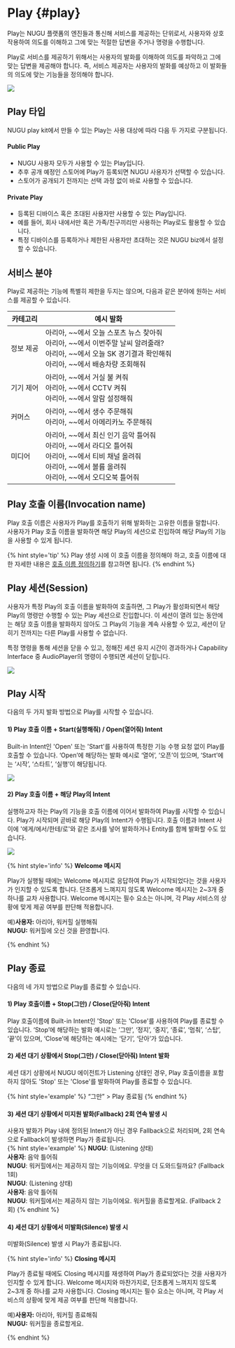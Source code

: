 Play {#play}
================

Play는 NUGU 플랫폼의 엔진들과 통신해 서비스를 제공하는 단위로서, 사용자와 상호 작용하여 의도를 이해하고 그에 맞는 적절한 답변을 주거나 명령을 수행합니다.  

Play로 서비스를 제공하기 위해서는 사용자의 발화를 이해하여 의도를 파악하고 그에 맞는 답변을 제공해야 합니다. 즉, 서비스 제공자는 사용자의 발화를 예상하고 이 발화들의 의도에 맞는 기능들을 정의해야 합니다.

![](../images/nugu-developers-an-overview/ch1_111_01.png)

## Play 타입

NUGU play kit에서 만들 수 있는 Play는 사용 대상에 따라 다음 두 가지로 구분됩니다.

#### Public Play

* NUGU 사용자 모두가 사용할 수 있는 Play입니다.
* 추후 공개 예정인 스토어에 Play가 등록되면 NUGU 사용자가 선택할 수 있습니다.
* 스토어가 공개되기 전까지는 선택 과정 없이 바로 사용할 수 있습니다.

#### Private Play

* 등록된 디바이스 혹은 초대된 사용자만 사용할 수 있는 Play입니다.
* 예를 들어, 회사 내에서만 혹은 가족/친구끼리만 사용하는 Play로도 활용할 수 있습니다.
* 특정 디바이스를 등록하거나 제한된 사용자만 초대하는 것은 NUGU biz에서 설정할 수 있습니다.

## 서비스 분야

Play로 제공하는 기능에 특별히 제한을 두지는 않으며, 다음과 같은 분야에 원하는 서비스를 제공할 수 있습니다.

| 카테고리  | 예시 발화                     |
|-------|---------------------------|
| 정보 제공 | 아리아, ~~에서 오늘 스포츠 뉴스 찾아줘 <br> 아리아, ~~에서 이번주말 날씨 알려줄래?  <br> 아리아, ~~에서 오늘 SK 경기결과 확인해줘 <br> 아리아, ~~에서 배송차량 조회해줘       |
| 기기 제어 | 아리아, ~~에서 거실 불 켜줘  <br> 아리아, ~~에서 CCTV 켜줘  <br> 아리아, ~~에서 알람 설정해줘         |
| 커머스   | 아리아, ~~에서 생수 주문해줘  <br> 아리아, ~~에서 아메리카노 주문해줘      |
| 미디어   | 아리아, ~~에서 최신 인기 음악 틀어줘 <br> 아리아, ~~에서 라디오 틀어줘  <br> 아리아, ~~에서 티비 채널 올려줘 <br> 아리아, ~~에서 볼륨 올려줘  <br> 아리아, ~~에서 오디오북 틀어줘        |

##  Play 호출 이름(Invocation name)

Play 호출 이름은 사용자가 Play를 호출하기 위해 발화하는 고유한 이름을 말합니다.  
사용자가 Play 호출 이름을 발화하면 해당 Play의 세션으로 진입하여 해당 Play의 기능을 사용할 수 있게 됩니다.

{% hint style='tip' %}
Play 생성 시에 이 호출 이름을 정의해야 하고, 호출 이름에 대한 자세한 내용은 [호출 이름 정의하기](/play-registration-and-review/register-a-play.md#define-an-invocation-name)를 참고하면 됩니다.
{% endhint %}


## Play 세션(Session)

사용자가 특정 Play의 호출 이름을 발화하여 호출하면, 그 Play가 활성화되면서 해당 Play의 명령만 수행할 수 있는 Play 세션으로 진입합니다. 이 세션이 열려 있는 동안에는 해당 호출 이름을 발화하지 않아도 그 Play의 기능을 계속 사용할 수 있고, 세션이 닫히기 전까지는 다른 Play를 사용할 수 없습니다.

특정 명령을 통해 세션을 닫을 수 있고, 정해진 세션 유지 시간이 경과하거나 Capability Interface 중 AudioPlayer의 명령이 수행되면 세션이 닫힙니다.

![](../images/nugu-developers-an-overview/ch1_111_02.png)

## Play 시작

다음의 두 가지 발화 방법으로 Play를 시작할 수 있습니다.

#### 1) Play 호출 이름 + Start(실행해줘) / Open(열어줘) Intent

Built-in Intent인 'Open' 또는 'Start'를 사용하여 특정한 기능 수행 요청 없이 Play를 호출할 수 있습니다. ‘Open’에 해당하는 발화 예시로 ‘열어’, ‘오픈’이 있으며, ‘Start’에는 ‘시작’, ‘스타트’, ‘실행’이 해당됩니다.

![](../images/nugu-developers-an-overview/ch1_111_03.png)

#### 2) Play 호출 이름 + 해당 Play의 Intent

실행하고자 하는 Play의 기능을 호출 이름에 이어서 발화하여 Play를 시작할 수 있습니다. Play가 시작되며 곧바로 해당 Play의 Intent가 수행됩니다. 호출 이름과 Intent 사이에 '에게/에서/한테/로'와 같은 조사를 넣어 발화하거나 Entity를 함께 발화할 수도 있습니다.

![](../images/nugu-developers-an-overview/ch1_111_04.png)

{% hint style='info' %}
**Welcome 메시지**

Play가 실행될 때에는 Welcome 메시지로 응답하여 Play가 시작되었다는 것을 사용자가 인지할 수 있도록 합니다. 단조롭게 느껴지지 않도록 Welcome 메시지는 2~3개 중 하나를 교차 사용합니다. Welcome 메시지는 필수 요소는 아니며, 각 Play 서비스의 상황에 맞게 제공 여부를 판단해 적용합니다.

<div class="info-desc">
  <div class="first"><span>예)</span><strong>사용자:</strong> 아리아, 워커힐 실행해줘 </div>
  <div><strong>NUGU:</strong> 워커힐에 오신 것을 환영합니다. </div>
</div>

{% endhint %}


## Play 종료

다음의 네 가지 방법으로 Play를 종료할 수 있습니다.

#### 1) Play 호출이름 + Stop(그만) / Close(닫아줘) Intent

Play 호출이름에 Built-in Intent인 'Stop' 또는 'Close'를 사용하여 Play를 종료할 수 있습니다. ‘Stop’에 해당하는 발화 예시로는 ‘그만’, ‘정지’, ‘중지’, ‘종료’, ‘멈춰’, ‘스탑’, ‘끝’이 있으며, ‘Close’에 해당하는 예시에는 ‘닫기’, ‘닫아’가 있습니다.

#### 2) 세션 대기 상황에서 Stop(그만) / Close(닫아줘) Intent 발화 

세션 대기 상황에서 NUGU 에이전트가 Listening 상태인 경우, Play 호출이름을 포함하지 않아도 'Stop' 또는 'Close'를 발화하여 Play를 종료할 수 있습니다.  

{% hint style='example' %}
“그만” > Play 종료됨
{% endhint %}


#### 3) 세션 대기 상황에서 미지원 발화(Fallback) 2회 연속 발생 시

사용자 발화가 Play 내에 정의된 Intent가 아닌 경우 Fallback으로 처리되며, 2회 연속으로 Fallback이 발생하면 Play가 종료됩니다.  
{% hint style='example' %}
**NUGU**: (Listening 상태)  
**사용자**: 음악 틀어줘  
**NUGU**: 워커힐에서는 제공하지 않는 기능이에요. 무엇을 더 도와드릴까요? (Fallback 1회)  
**NUGU**: (Listening 상태)  
**사용자**: 음악 틀어줘  
**NUGU**: 워커힐에서는 제공하지 않는 기능이에요. 워커힐을 종료할게요. (Fallback 2회)
{% endhint %}


#### 4) 세션 대기 상황에서 미발화(Silence) 발생 시

미발화(Silence) 발생 시 Play가 종료됩니다.

{% hint style='info' %}
**Closing 메시지**

Play가 종료될 때에도 Closing 메시지를 재생하여 Play가 종료되었다는 것을 사용자가 인지할 수 있게 합니다. Welcome 메시지와 마찬가지로, 단조롭게 느껴지지 않도록 2~3개 중 하나를 교차 사용합니다. Closing 메시지는 필수 요소는 아니며, 각 Play 서비스의 상황에 맞게 제공 여부를 판단해 적용합니다.  

<div class="info-desc">
  <div class="first"><span>예)</span><strong>사용자:</strong> 아리아, 워커힐 종료해줘 </div>
  <div><strong>NUGU:</strong> 워커힐을 종료할게요. </div>
</div>

{% endhint %}